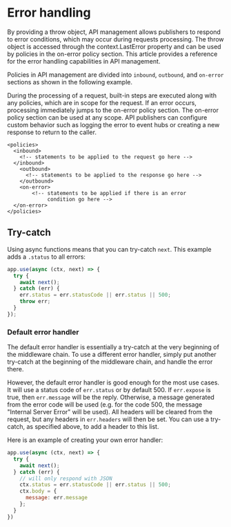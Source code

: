 # Error handling
By providing a throw object, API management allows publishers to respond to error conditions, which may occur during requests processing. The throw object is accessed through the context.LastError property and can be used by policies in the on-error policy section. This article provides a reference for the error handling capabilities in API management.

Policies in API management are divided into ```inbound```, ```outbound```, and ```on-error``` sections as shown in the following example.

During the processing of a request, built-in steps are executed along with any policies, which are in scope for the request. 
If an error occurs, processing immediately jumps to the on-error policy section.
The on-error policy section can be used at any scope. API publishers can configure custom behavior such as logging the error to event hubs or creating a new response to return to the caller.

```
<policies>  
  <inbound>  
    <!-- statements to be applied to the request go here -->  
  </inbound>    
    <outbound>  
      <!-- statements to be applied to the response go here -->  
    </outbound>  
    <on-error>  
        <!-- statements to be applied if there is an error   
             condition go here -->  
  </on-error>  
</policies>
```

## Try-catch

  Using async functions means that you can try-catch `next`.
  This example adds a `.status` to all errors:

  ```js
  app.use(async (ctx, next) => {
    try {
      await next();
    } catch (err) {
      err.status = err.statusCode || err.status || 500;
      throw err;
    }
  });
  ```

### Default error handler

  The default error handler is essentially a try-catch at the very beginning of the middleware chain. 
  To use a different error handler, simply put another try-catch at the beginning of the middleware chain, and handle the error there. 
  
  However, the default error handler is good enough for the most use cases. It will use a status code of `err.status` or by default 500. 
  If `err.expose` is true, then `err.message` will be the reply. 
  Otherwise, a message generated from the error code will be used (e.g. for the code 500, the message "Internal Server Error" will be used). 
All headers will be cleared from the request, but any headers in `err.headers` will then be set. You can use a try-catch, as specified above, to add a header to this list.

  Here is an example of creating your own error handler:

```js
app.use(async (ctx, next) => {
  try {
    await next();
  } catch (err) {
    // will only respond with JSON
    ctx.status = err.statusCode || err.status || 500;
    ctx.body = {
      message: err.message
    };
  }
})
```

  

